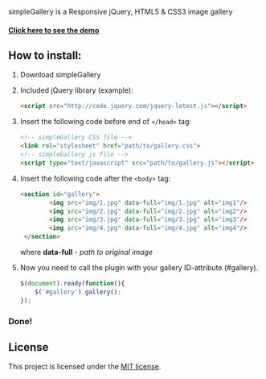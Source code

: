 simpleGallery is a Responsive jQuery, HTML5 &amp; CSS3 image gallery

#### [Click here to see the demo](http://w3tl.github.io/simpleGallery/)

## How to install:


1. Download simpleGallery 

2. Included jQuery library (example):
	
	```html
	<script src="http://code.jquery.com/jquery-latest.js"></script>
	```

3. Insert the following code before end of ```</head>``` tag:
	
	```html
	<!-- simpleGallery CSS file -->
    <link rel="stylesheet" href="path/to/gallery.css">
	<!-- simpleGallery js file -->
	<script type="text/javascript" src="path/to/gallery.js"></script>
	```

4. Insert the following code after the ```<body>``` tag:

	```html
	<section id="gallery">
            <img src="img/1.jpg" data-full="img/1.jpg" alt="img1"/>
            <img src="img/2.jpg" data-full="img/2.jpg" alt="img2"/>
            <img src="img/3.jpg" data-full="img/3.jpg" alt="img3"/>
            <img src="img/4.jpg" data-full="img/4.jpg" alt="img4"/>
     </section>
	```
	where **data-full** - *path to original image*
5. Now you need to call the plugin with your gallery ID-attribute (#gallery).

    ```javascript
    $(document).ready(function(){
        $('#gallery').gallery();
    });
    ```

 ### Done!

License
------

This project is licensed under the [MIT license](http://opensource.org/licenses/MIT).

